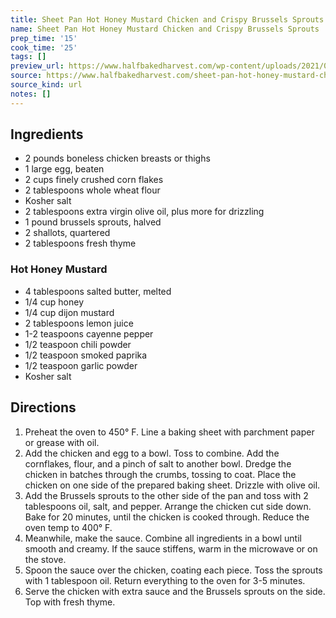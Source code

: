 ```yaml
---
title: Sheet Pan Hot Honey Mustard Chicken and Crispy Brussels Sprouts
name: Sheet Pan Hot Honey Mustard Chicken and Crispy Brussels Sprouts
prep_time: '15'
cook_time: '25'
tags: []
preview_url: https://www.halfbakedharvest.com/wp-content/uploads/2021/09/Sheet-Pan-Hot-Honey-Mustard-Chicken-and-Crispy-Brussels-Sprouts-8.jpg
source: https://www.halfbakedharvest.com/sheet-pan-hot-honey-mustard-chicken/
source_kind: url
notes: []
---
```


## Ingredients
- 2 pounds boneless chicken breasts or thighs
- 1  large egg, beaten
- 2 cups finely crushed corn flakes
- 2 tablespoons whole wheat flour
- Kosher salt
- 2 tablespoons extra virgin olive oil, plus more for drizzling
- 1 pound brussels sprouts, halved
- 2  shallots, quartered
- 2 tablespoons fresh thyme

### Hot Honey Mustard
- 4 tablespoons salted butter, melted
- 1/4 cup honey
- 1/4 cup dijon mustard
- 2 tablespoons lemon juice
- 1-2 teaspoons cayenne pepper
- 1/2 teaspoon chili powder
- 1/2 teaspoon smoked paprika
- 1/2 teaspoon garlic powder
- Kosher salt


## Directions
1. Preheat the oven to 450° F. Line a baking sheet with parchment paper or grease with oil.
2. Add the chicken and egg to a bowl. Toss to combine. Add the cornflakes, flour, and a pinch of salt to another bowl. Dredge the chicken in batches through the crumbs, tossing to coat. Place the chicken on one side of the prepared baking sheet. Drizzle with olive oil.
3. Add the Brussels sprouts to the other side of the pan and toss with 2 tablespoons oil, salt, and pepper. Arrange the chicken cut side down. Bake for 20 minutes, until the chicken is cooked through. Reduce the oven temp to 400° F.
4. Meanwhile, make the sauce. Combine all ingredients in a bowl until smooth and creamy. If the sauce stiffens, warm in the microwave or on the stove.
5. Spoon the sauce over the chicken, coating each piece. Toss the sprouts with 1 tablespoon oil. Return everything to the oven for 3-5 minutes.
6. Serve the chicken with extra sauce and the Brussels sprouts on the side. Top with fresh thyme.
